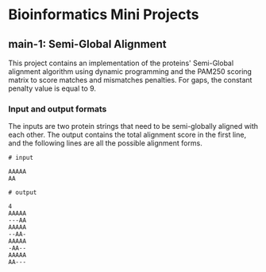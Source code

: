 # Bioinformatics Mini Projects  

## main-1: Semi-Global Alignment  

This project contains an implementation of the proteins' Semi-Global alignment algorithm using dynamic programming and the PAM250 scoring matrix to score matches and mismatches penalties. For gaps, the constant penalty value is equal to 9.  

### Input and output formats  

The inputs are two protein strings that need to be semi-globally aligned with each other. The output contains the total alignment score in the first line, and the following lines are all the possible alignment forms.  

```
# input 

AAAAA
AA

# output

4
AAAAA
---AA
AAAAA
--AA-
AAAAA
-AA--
AAAAA
AA---
```
